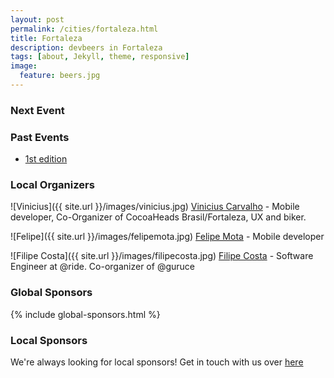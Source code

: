```yaml
---
layout: post
permalink: /cities/fortaleza.html
title: Fortaleza
description: devbeers in Fortaleza
tags: [about, Jekyll, theme, responsive]
image:
  feature: beers.jpg
---
```


### Next Event


### Past Events

* <a href="http://www.eventick.com.br/devbeers-ce-1" target="_blank">1st edition</a>

### Local Organizers
![Vinicius]({{ site.url }}/images/vinicius.jpg)
<a href="https://twitter.com/viniciusc70" target="_blank">Vinicius Carvalho</a> - Mobile developer, Co-Organizer of CocoaHeads Brasil/Fortaleza, UX and biker.

![Felipe]({{ site.url }}/images/felipemota.jpg)
<a href="https://twitter.com/" target="_blank">Felipe Mota</a> - Mobile developer

![Filipe Costa]({{ site.url }}/images/filipecosta.jpg)
<a href="https://twitter.com/filipebarcos" target="_blank">Filipe Costa</a> - Software Engineer at @ride. Co-organizer of @guruce


### Global Sponsors
{% include global-sponsors.html %}

### Local Sponsors


We're always looking for local sponsors! Get in touch with us over [here](mailto:contact@devbeers.io)
